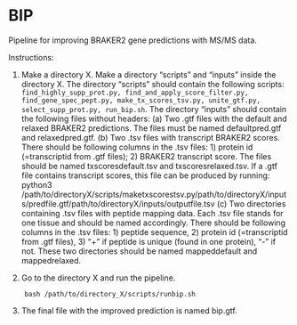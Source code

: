 # BIP
Pipeline for improving BRAKER2 gene predictions with MS/MS data.


Instructions:

1.  Make a directory X. Make a directory “scripts” and “inputs” inside the directory X. The directory “scripts” should contain the following scripts: ```find_highly_supp_prot.py, find_and_apply_score_filter.py, find_gene_spec_pept.py, make_tx_scores_tsv.py, unite_gtf.py, select_supp_prot.py, run_bip.sh```. The directory “inputs” should contain the following files without headers:
(a) Two .gtf files with the default and relaxed BRAKER2 predictions. The files must be named defaultpred.gtf and relaxedpred.gtf.
(b) Two .tsv files with transcript BRAKER2 scores. There should be following columns in the .tsv files: 1) protein id (=transcriptid from .gtf files); 2) BRAKER2 transcript score. The files should be named txscoresdefault.tsv and txscoresrelaxed.tsv. If a .gtf file contains transcript scores, this file can be produced by running: 
    python3 /path/to/directoryX/scripts/maketxscorestsv.py\/path/to/directoryX/inputs/predfile.gtf\/path/to/directoryX/inputs/outputfile.tsv
(c) Two directories containing .tsv files with peptide mapping data. Each .tsv file stands for one tissue and should be named accordingly. There should be following columns in the .tsv files: 1) peptide sequence, 2) protein id (=transcriptid from .gtf files), 3) “+” if peptide is unique (found in one protein), “-” if not. These two directories should be named mappeddefault and mappedrelaxed. 

2. Go to the directory X and run the pipeline.
```
    bash /path/to/directory_X/scripts/runbip.sh  
```
3. The final file with the improved prediction is named bip.gtf.
